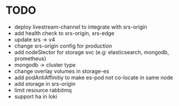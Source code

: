 # TODO
* deploy livestream-channel to integrate with srs-origin
* add health check to srs-origin, srs-edge
* update srs -> v4
* change srs-origin config for production
* add nodeSlector for storage svc (e.g: elasticsearch, mongodb, prometheus)
* mongodb -> cluster type
* change overlay volumes in storage-es
* add podAntiAffinitiy to make es-pod not co-locate in same node
* add storage in srs-origin
* limit resource rabbitmq
* support ha in loki